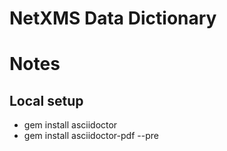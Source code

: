 # NetXMS Data Dictionary

# Notes
## Local setup
* gem install asciidoctor
* gem install asciidoctor-pdf --pre
